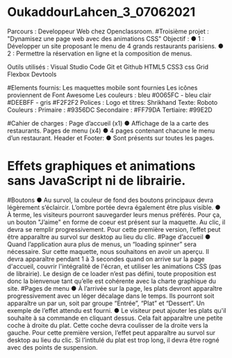 # OukaddourLahcen_3_07062021
Parcours : Developpeur Web chez Openclassroom.
#Troisième projet : "Dynamisez une page web avec des animations CSS"
Objectif :
          ● 1 : Développer un site proposant le menu de 4 grands restaurants parisiens.
          ● 2 : Permettre la réservation en ligne et la composition de menus.

Outils utilisés :
    Visual Studio Code
    Git et Github
    HTML5
    CSS3
    css Grid
    Flexbox
    Devtools

#Elements fournis: 
    Les maquettes mobile sont fournies
    Les icônes proviennent de Font Awesome
    Les couleurs : bleu #0065FC - bleu clair #DEEBFF - gris #F2F2F2
    Polices :
        Logo et titres: Shrikhand
        Texte: Roboto
    Couleurs :
   Primaire : #9356DC   Secondaire : #FF79DA     Tertiaire: #99E2D  

#Cahier de charges :
Page d’accueil (x1)
● Affichage de la a carte des restaurants.
Pages de menu (x4)
● 4 pages contenant chacune le menu d’un restaurant.
Header et Footer:
● Sont présents sur toutes les pages.

# Effets graphiques et animations sans JavaScript ni de librairie.
#Boutons
● Au survol, la couleur de fond des boutons principaux devra légèrement s’éclaircir.
L’ombre portée devra également être plus visible.
● À terme, les visiteurs pourront sauvegarder leurs menus préférés. Pour ça, un
bouton "J’aime" en forme de coeur est présent sur la maquette. Au clic, il devra se
remplir progressivement. Pour cette première version, l’effet peut être apparaître au
survol sur desktop au lieu du clic.
#Page d’accueil
● Quand l’application aura plus de menus, un “loading spinner” sera nécessaire. Sur
cette maquette, nous souhaitons en avoir un aperçu. Il devra apparaître pendant 1 à
3 secondes quand on arrive sur la page d'accueil, couvrir l'intégralité de l'écran, et
utiliser les animations CSS (pas de librairie). Le design de ce loader n’est pas défini,
toute proposition est donc la bienvenue tant qu’elle est cohérente avec la charte
graphique du site.
#Pages de menu
● À l’arrivée sur la page, les plats devront apparaître progressivement avec un léger
décalage dans le temps. Ils pourront soit apparaître un par un, soit par groupe
“Entrée”, “Plat” et “Dessert”. Un exemple de l’effet attendu est fourni.
● Le visiteur peut ajouter les plats qu'il souhaite à sa commande en cliquant dessus.
Cela fait apparaître une petite coche à droite du plat. Cette coche devra coulisser de
la droite vers la gauche. Pour cette première version, l’effet peut apparaître au survol
sur desktop au lieu du clic. Si l’intitulé du plat est trop long, il devra être rogné avec
des points de suspension.
